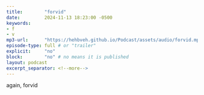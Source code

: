 ```yaml
---
title:        "forvid"
date:         2024-11-13 18:23:00 -0500
keywords:
- f
- v
mp3-url:      "https://hehbveh.github.io/Podcast/assets/audio/forvid.mp3"
episode-type: full # or "trailer"
explicit:     "no"
block:        "no" # no means it is published
layout: podcast
excerpt_separator: <!--more-->
---
```

<!--more-->

again, forvid